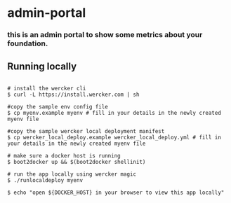 # admin-portal

### this is an admin portal to show some metrics about your foundation.

## Running locally

```

# install the wercker cli
$ curl -L https://install.wercker.com | sh

#copy the sample env config file
$ cp myenv.example myenv # fill in your details in the newly created myenv file

#copy the sample wercker local deployment manifest
$ cp wercker_local_deploy.example wercker_local_deploy.yml # fill in your details in the newly created myenv file

# make sure a docker host is running
$ boot2docker up && $(boot2docker shellinit)

# run the app locally using wercker magic
$ ./runlocaldeploy myenv

$ echo "open ${DOCKER_HOST} in your browser to view this app locally"

```
